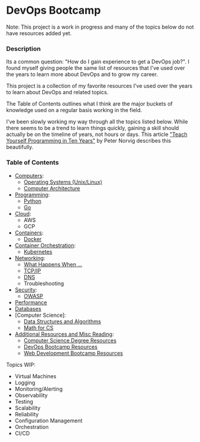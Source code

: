 # DevOps Bootcamp

Note: This project is a work in progress and many of the topics below do not have resources added yet.

### Description

Its a common question: "How do I gain experience to get a DevOps job?".  I found myself giving people the same list of resources that I've used over the years to learn more about DevOps and to grow my career.

This project is a collection of my favorite resources I've used over the years to learn about DevOps and related topics.

The Table of Contents outlines what I think are the major buckets of knowledge used on a regular basis working in the field.

I've been slowly working my way through all the topics listed below. While there seems to be a trend to learn things quickly, gaining a skill should actually be on the timeline of years, not hours or days. This article ["Teach Yourself Programming in Ten Years"](http://norvig.com/21-days.html) by Peter Norvig describes this beautifully.

### Table of Contents

- [Computers](computers):
  - [Operating Systems (Unix/Linux)](computers#operating-systems)
  - [Computer Architecture](computers#computer-architecture)
- [Programming](programming):
	- [Python](programming#python)
	- [Go](programming#go)
- [Cloud](cloud):
	- AWS
	- GCP
- [Containers](containers):
	- [Docker](containers#docker)
- [Container Orchestration](containerorchestration):
	- [Kubernetes](containerorchestration#kubernetes)
- [Networking](networking):
	- [What Happens When ...](networking#what-happens-when)
	- [TCP/IP](networking#tcpip)
	- [DNS](networking#dns)
	- Troubleshooting
- [Security](security):
	- [OWASP](security#owasp)
- [Performance](performance)
- [Databases](databases)
- [Computer Science]:
	- [Data Structures and Algorithms](compsci#data-structures-and-algorithms)
	- [Math for CS](compsci#math)
- [Additional Resources and Misc Reading](resources):
	- [Computer Science Degree Resources](resources#computer-science-degree-resources)
	- [DevOps Bootcamp Resources](resources#devops-bootcamp-resources)
	- [Web Development Bootcamp Resources](resources#web-development-bootcamp-resources)

Topics WIP:
- Virtual Machines
- Logging
- Monitoring/Alerting
- Observability
- Testing
- Scalability
- Reliability
- Configuration Management
- Orchestration
- CI/CD

